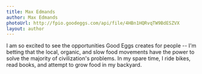 ```yaml
---
title: Max Edmands
author: Max Edmands
photoUrl: http://fpio.goodeggs.com/api/file/4HBn1HQRvqTW9BdESZVX
layout: author
---
```


I am so excited to see the opportunities Good Eggs creates for people -- I'm betting that the local, organic, and slow food movements have the power to solve the majority of civilization's problems. In my spare time, I ride bikes, read books, and attempt to grow food in my backyard.
